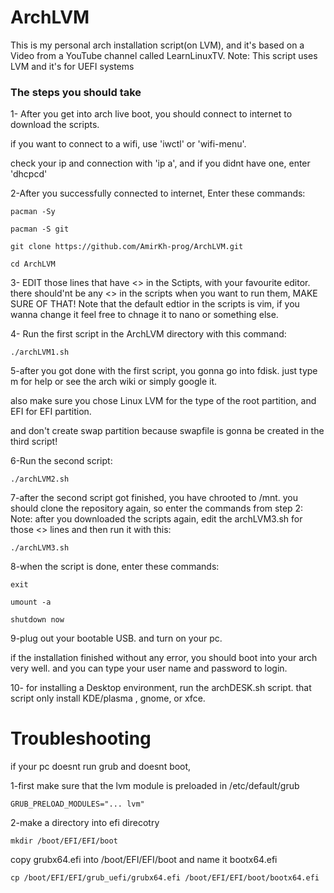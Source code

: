 # ArchLVM
This is my personal arch installation script(on LVM), and it's based on a Video from a YouTube channel called LearnLinuxTV.
Note: This script uses LVM and it's for UEFI systems

### The steps you should take

1- After you get into arch live boot, you should connect to internet to download the scripts. 

if you want to connect to a wifi, use 'iwctl' or  'wifi-menu'.

check your ip and connection with 'ip a', and if you didnt have one, enter 'dhcpcd'


2-After you successfully connected to internet, Enter these commands:
	
	pacman -Sy
	
	pacman -S git
	
	git clone https://github.com/AmirKh-prog/ArchLVM.git
	
	cd ArchLVM

	
3- EDIT those lines that have <> in the Sctipts, with your favourite editor.
   there should'nt be any <> in the scripts when you want to run them, MAKE SURE OF THAT!
Note that the default edtior in the scripts is vim, if you wanna change it feel free to chnage it to nano or something else.



4- Run the first script in the ArchLVM directory with this command:
	
	./archLVM1.sh

5-after you got done with the first script, you gonna go into fdisk. just type m for help or see the arch wiki or simply google it.

also make sure you chose Linux LVM for the type of the root partition, and EFI for EFI partition.

and don't create swap partition because swapfile is gonna be created in the third script!

6-Run the second script:
	
	./archLVM2.sh

7-after the second script got finished, you have chrooted to /mnt. you should clone the repository again, so enter the commands from step 2:
Note: after you downloaded the scripts again, edit the archLVM3.sh for those <> lines and then run it with this:
	
	./archLVM3.sh

8-when the script is done, enter these commands:
	
	exit
	
	umount -a
	
	shutdown now
9-plug out your bootable USB. and turn on your pc.

if the installation finished without any error, you should boot into your arch very well. and you can type your user name and password to login.

10- for installing a Desktop environment, run the archDESK.sh script. that script only install KDE/plasma , gnome, or xfce.

# Troubleshooting

if your pc doesnt run grub and doesnt boot,
	
1-first make sure that the lvm module is preloaded
in /etc/default/grub
	
	GRUB_PRELOAD_MODULES="... lvm"

2-make a directory into efi direcotry
   
   	mkdir /boot/EFI/EFI/boot
copy grubx64.efi into /boot/EFI/EFI/boot and name it bootx64.efi
   
   	cp /boot/EFI/EFI/grub_uefi/grubx64.efi /boot/EFI/EFI/boot/bootx64.efi

